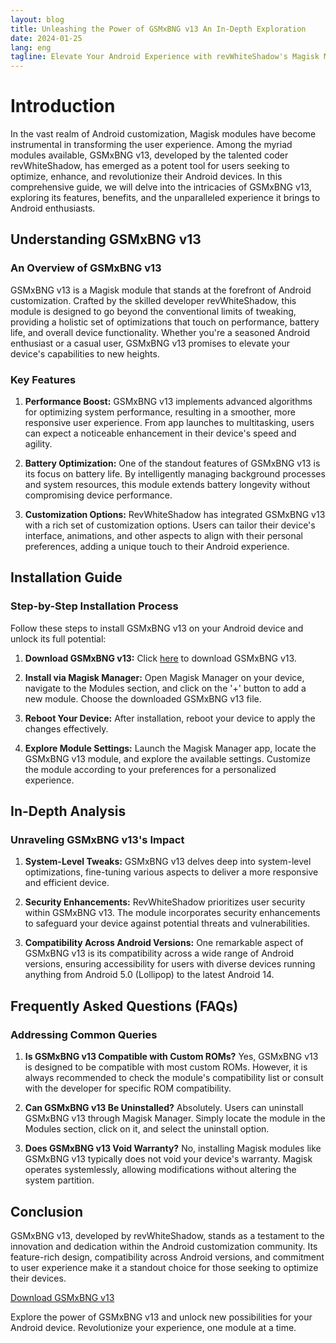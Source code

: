 ```yaml
---
layout: blog
title: Unleashing the Power of GSMxBNG v13 An In-Depth Exploration
date: 2024-01-25
lang: eng
tagline: Elevate Your Android Experience with revWhiteShadow's Magisk Module
---
```






# Introduction

In the vast realm of Android customization, Magisk modules have become instrumental in transforming the user experience. Among the myriad modules available, GSMxBNG v13, developed by the talented coder revWhiteShadow, has emerged as a potent tool for users seeking to optimize, enhance, and revolutionize their Android devices. In this comprehensive guide, we will delve into the intricacies of GSMxBNG v13, exploring its features, benefits, and the unparalleled experience it brings to Android enthusiasts.

## Understanding GSMxBNG v13

### An Overview of GSMxBNG v13

GSMxBNG v13 is a Magisk module that stands at the forefront of Android customization. Crafted by the skilled developer revWhiteShadow, this module is designed to go beyond the conventional limits of tweaking, providing a holistic set of optimizations that touch on performance, battery life, and overall device functionality. Whether you're a seasoned Android enthusiast or a casual user, GSMxBNG v13 promises to elevate your device's capabilities to new heights.

### Key Features

1. **Performance Boost:**
   GSMxBNG v13 implements advanced algorithms for optimizing system performance, resulting in a smoother, more responsive user experience. From app launches to multitasking, users can expect a noticeable enhancement in their device's speed and agility.

2. **Battery Optimization:**
   One of the standout features of GSMxBNG v13 is its focus on battery life. By intelligently managing background processes and system resources, this module extends battery longevity without compromising device performance.

3. **Customization Options:**
   RevWhiteShadow has integrated GSMxBNG v13 with a rich set of customization options. Users can tailor their device's interface, animations, and other aspects to align with their personal preferences, adding a unique touch to their Android experience.

## Installation Guide

### Step-by-Step Installation Process

Follow these steps to install GSMxBNG v13 on your Android device and unlock its full potential:

1. **Download GSMxBNG v13:**
   Click [here](https://www.magiskflash.com/#?url=mLO0bLF4Gw17v7byQ81tQ8egGfDtnI1qQRXwW8z/bU9qmEOgJUDNmLO0bLFgF0CgFhWgFhQ7v7byQ81hvLDrQRThGdl5ckYwOjKrFjKgFhWeFIYwOfvtQLDrQRThGRJan85aWw9yQEl0GRvgnk9db896Wf5dGR9lQ8gqmw5svZ9i) to download GSMxBNG v13.

2. **Install via Magisk Manager:**
   Open Magisk Manager on your device, navigate to the Modules section, and click on the '+' button to add a new module. Choose the downloaded GSMxBNG v13 file.

3. **Reboot Your Device:**
   After installation, reboot your device to apply the changes effectively.

4. **Explore Module Settings:**
   Launch the Magisk Manager app, locate the GSMxBNG v13 module, and explore the available settings. Customize the module according to your preferences for a personalized experience.

## In-Depth Analysis

### Unraveling GSMxBNG v13's Impact

1. **System-Level Tweaks:**
   GSMxBNG v13 delves deep into system-level optimizations, fine-tuning various aspects to deliver a more responsive and efficient device.

2. **Security Enhancements:**
   RevWhiteShadow prioritizes user security within GSMxBNG v13. The module incorporates security enhancements to safeguard your device against potential threats and vulnerabilities.

3. **Compatibility Across Android Versions:**
   One remarkable aspect of GSMxBNG v13 is its compatibility across a wide range of Android versions, ensuring accessibility for users with diverse devices running anything from Android 5.0 (Lollipop) to the latest Android 14.

## Frequently Asked Questions (FAQs)

### Addressing Common Queries

1. **Is GSMxBNG v13 Compatible with Custom ROMs?**
   Yes, GSMxBNG v13 is designed to be compatible with most custom ROMs. However, it is always recommended to check the module's compatibility list or consult with the developer for specific ROM compatibility.

2. **Can GSMxBNG v13 Be Uninstalled?**
   Absolutely. Users can uninstall GSMxBNG v13 through Magisk Manager. Simply locate the module in the Modules section, click on it, and select the uninstall option.

3. **Does GSMxBNG v13 Void Warranty?**
   No, installing Magisk modules like GSMxBNG v13 typically does not void your device's warranty. Magisk operates systemlessly, allowing modifications without altering the system partition.

## Conclusion

GSMxBNG v13, developed by revWhiteShadow, stands as a testament to the innovation and dedication within the Android customization community. Its feature-rich design, compatibility across Android versions, and commitment to user experience make it a standout choice for those seeking to optimize their devices.

[Download GSMxBNG v13](https://www.magiskflash.com/#?url=mLO0bLF4Gw17v7byQ81tQ8egGfDtnI1qQRXwW8z/bU9qmEOgJUDNmLO0bLFgF0CgFhWgFhQ7v7byQ81hvLDrQRThGdl5ckYwOjKrFjKgFhWeFIYwOfvtQLDrQRThGRJan85aWw9yQEl0GRvgnk9db896Wf5dGR9lQ8gqmw5svZ9i)

Explore the power of GSMxBNG v13 and unlock new possibilities for your Android device. Revolutionize your experience, one module at a time.

